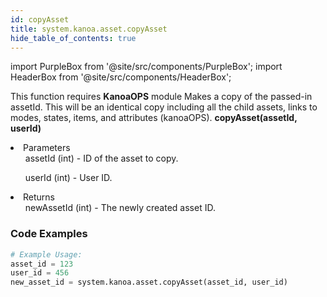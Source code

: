 ```yaml
---
id: copyAsset
title: system.kanoa.asset.copyAsset
hide_table_of_contents: true
---
```


import PurpleBox from '@site/src/components/PurpleBox';
import HeaderBox from '@site/src/components/HeaderBox';

<PurpleBox>This function requires <b>KanoaOPS</b> module</PurpleBox>
<HeaderBox header="Description">Makes a copy of the passed-in assetId. This will be an identical copy including all the child assets, links to modes, states, items, and attributes (kanoaOPS).</HeaderBox>
<HeaderBox header="Syntax">
    <b>copyAsset(assetId, userId)</b>
    <li> Parameters <br />
        <ul>assetId (int) - ID of the asset to copy.</ul>
        <ul>userId (int) - User ID.</ul>
    </li>
    <li> Returns <br />
        <ul>newAssetId (int) - The newly created asset ID.</ul>
    </li>
</HeaderBox>

### Code Examples

```python
# Example Usage:
asset_id = 123
user_id = 456
new_asset_id = system.kanoa.asset.copyAsset(asset_id, user_id)
